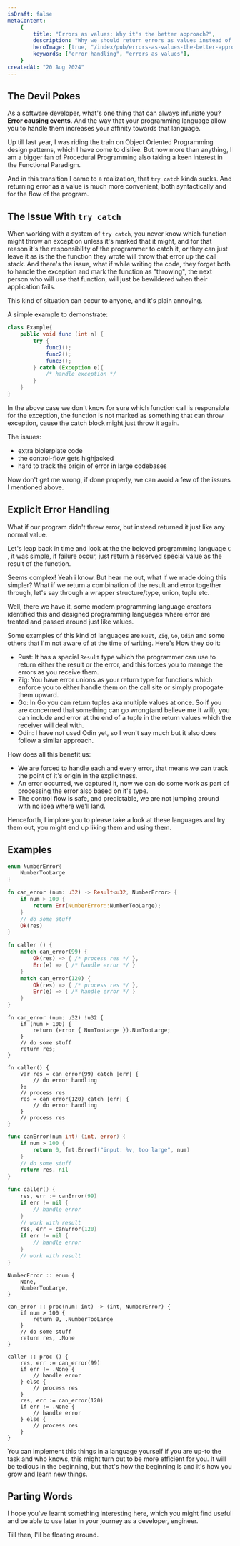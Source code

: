 ```yaml
---
isDraft: false
metaContent:
    {
        title: "Errors as values: Why it's the better approach?",
        description: "Why we should return errors as values instead of throwing them around, hoping someone will catch them?",
        heroImage: [true, "/index/pub/errors-as-values-the-better-approach.jpg"],
        keywords: ["error handling", "errors as values"],
    }
createdAt: "20 Aug 2024"
---
```


## The Devil Pokes

As a software developer, what's one thing that can always infuriate you? **Error causing events**. And the way that your programming language allow you to handle them increases your affinity towards that language.

Up till last year, I was riding the train on Object Oriented Programming design patterns, which I have come to dislike. But now more than anything, I am a bigger fan of Procedural Programming also taking a keen interest in the Functional Paradigm.

And in this transition I came to a realization, that `try catch` kinda sucks. And returning error as a value is much more convenient, both syntactically and for the flow of the program.

## The Issue With `try catch`

When working with a system of `try catch`, you never know which function might throw an exception unless it's marked that it might, and for that reason it's the responsibility of the programmer to catch it, or they can just leave it as is the the function they wrote will throw that error up the call stack. And there's the issue, what if while writing the code, they forget both to handle the exception and mark the function as "throwing", the next person who will use that function, will just be bewildered when their application fails.

This kind of situation can occur to anyone, and it's plain annoying.

A simple example to demonstrate:

```java showLineNumbers=true
class Example{
    public void func (int n) {
        try {
            func1();
            func2();
            func3();
        } catch (Exception e){
            /* handle exception */
        }
    }
}
```

In the above case we don't know for sure which function call is responsible for the exception, the function is not marked as something that can throw exception, cause the catch block might just throw it again.

The issues:

- extra biolerplate code
- the control-flow gets highjacked
- hard to track the origin of error in large codebases

Now don't get me wrong, if done properly, we can avoid a few of the issues I mentioned above.

## Explicit Error Handling

What if our program didn't threw error, but instead returned it just like any normal value.

Let's leap back in time and look at the the beloved programming language `C` , it was simple, if failure occur, just return a reserved special value as the result of the function.

Seems complex! Yeah i know. But hear me out, what if we made doing this simpler? What if we return a combination of the result and error together through, let's say through a wrapper structure/type, union, tuple etc.

Well, there we have it, some modern programming language creators identified this and designed programming languages where error are treated and passed around just like values.

Some examples of this kind of languages are `Rust`, `Zig`, `Go`, `Odin` and some others that I'm not aware of at the time of writing. Here's How they do it:

- Rust: It has a special `Result` type which the programmer can use to return either the result or the error, and this forces you to manage the errors as you receive them.
- Zig: You have error unions as your return type for functions which enforce you to either handle them on the call site or simply propogate them upward.
- Go: In Go you can return tuples aka multiple values at once. So if you are concerned that something can go wrong(and believe me it will), you can include and error at the end of a tuple in the return values which the receiver will deal with.
- Odin: I have not used Odin yet, so I won't say much but it also does follow a similar approach.

How does all this benefit us:

- We are forced to handle each and every error, that means we can track the point of it's origin in the explicitness.
- An error occurred, we captured it, now we can do some work as part of processing the error also based on it's type.
- The control flow is safe, and predictable, we are not jumping around with no idea where we'll land.

Henceforth, I implore you to please take a look at these languages and try them out, you might end up liking them and using them.

## Examples

```rust showLineNumbers=true title="Rust"
enum NumberError{
    NumberTooLarge
}

fn can_error (num: u32) -> Result<u32, NumberError> {
    if num > 100 {
        return Err(NumberError::NumberTooLarge);
    }
    // do some stuff
    Ok(res)
}

fn caller () {
    match can_error(99) {
        Ok(res) => { /* process res */ },
        Err(e) => { /* handle error */ }
    }
    match can_error(120) {
        Ok(res) => { /* process res */ },
        Err(e) => { /* handle error */ }
    }
}
```

```zig showLineNumbers=true title="Zig"
fn can_error (num: u32) !u32 {
    if (num > 100) {
        return (error { NumTooLarge }).NumTooLarge;
    }
    // do some stuff
    return res;
}

fn caller() {
    var res = can_error(99) catch |err| {
        // do error handling
    };
    // process res
    res = can_error(120) catch |err| {
        // do error handling
    }
    // process res
}
```

```go showLineNumbers=true title="Go"
func canError(num int) (int, error) {
    if num > 100 {
        return 0, fmt.Errorf("input: %v, too large", num)
    }
    // do some stuff
    return res, nil
}

func caller() {
    res, err := canError(99)
    if err != nil {
        // handle error
    }
    // work with result
    res, err = canError(120)
    if err != nil {
        // handle error
    }
    // work with result
}
```

```odin showLineNumbers=true title="Odin"
NumberError :: enum {
    None,
    NumberTooLarge,
}

can_error :: proc(num: int) -> (int, NumberError) {
    if num > 100 {
        return 0, .NumberTooLarge
    }
    // do some stuff
    return res, .None
}

caller :: proc () {
    res, err := can_error(99)
    if err != .None {
        // handle error
    } else {
        // process res
    }
    res, err := can_error(120)
    if err != .None {
        // handle error
    } else {
        // process res
    }
}
```

You can implement this things in a language yourself if you are up-to the task and who knows, this might turn out to be more efficient for you. It will be tedious in the beginning, but that's how the beginning is and it's how you grow and learn new things.

## Parting Words

I hope you've learnt something interesting here, which you might find useful and be able to use later in your journey as a developer, engineer.

Till then, I'll be floating around.

